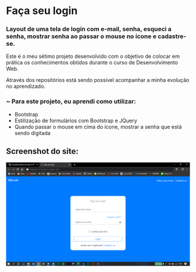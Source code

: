 # Faça seu login

### Layout de uma tela de login com e-mail, senha, esqueci a senha, mostrar senha ao passar o mouse no ícone e cadastre-se.

Este é o meu sétimo projeto desenvolvido com o objetivo de colocar em prática os conhecimentos obtidos durante o curso de Desenvolvimento Web. 

Através dos repositórios está sendo possível acompanhar a minha evolução no aprendizado.

### ~ Para este projeto, eu aprendi como utilizar:
* Bootstrap
* Estilização de formulários com Bootstrap e JQuery
* Quando passar o mouse em cima do ícone, mostrar a senha que está sendo digitada

## Screenshot do site:

![](screenshots/1.png)
